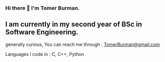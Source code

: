 ### Hi there 👋 I'm Tomer Burman.
## I am currently in my second year of BSc in Software Engineering.
generally curious,
You can reach me through : TomerBurman@gmail.com


Languages I code in : C, C++, Python

<!--
**TomerBurman/TomerBurman** is a ✨ _special_ ✨ repository because its `README.md` (this file) appears on your GitHub profile.

Here are some ideas to get you started:
